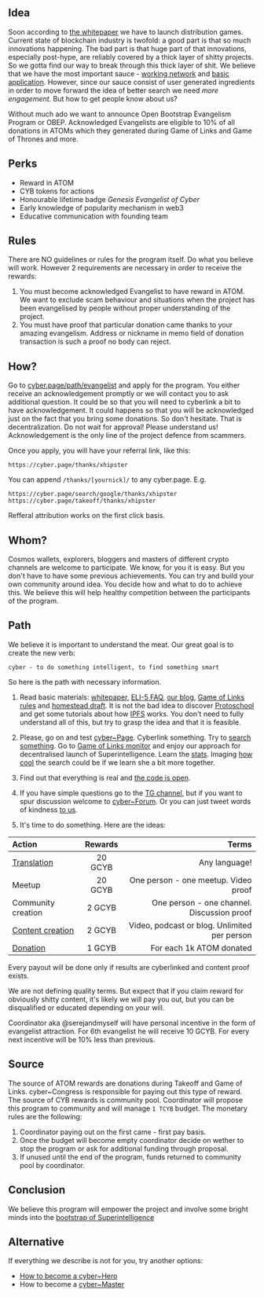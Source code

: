 ## Idea

Soon according to [the whitepaper](https://ipfs.io/ipfs/QmceNpj6HfS81PcCaQXrFMQf7LR5FTLkdG9sbSRNy3UXoZ) we have to launch distribution games. Current state of blockchain industry is twofold: a good part is that so much innovations happening. The bad part is that huge part of that innovations, especially post-hype, are reliably covered by a thick layer of shitty projects. So we gotta find our way to break through this thick layer of shit. We believe that we have the most important sauce - [working network](https://cyber.page/brain) and [basic application](https://cyber.page). However, since our sauce consist of user generated ingredients in order to move forward the idea of better search we need *more engagement*. But how to get people know about us?

Without much ado we want to announce Open Bootstrap Evangelism Program or OBEP. Acknowledged Evangelists are eligible to 10% of all donations in ATOMs which they generated during Game of Links and Game of Thrones and more.

## Perks

- Reward in ATOM
- CYB tokens for actions
- Honourable lifetime badge *Genesis Evangelist of Cyber*
- Early knowledge of popularity mechanism in web3
- Educative communication with founding team

## Rules

There are NO guidelines or rules for the program itself. Do what you believe will work. However 2 requirements are necessary in order to receive the rewards:
1. You must become acknowledged Evangelist to have reward in ATOM. We want to exclude scam behaviour and situations when the project has been evangelised by people without proper understanding of the project.
2. You must have proof that particular donation came thanks to your amazing evangelism. Address or nickname in memo field of donation transaction is such a proof no body can reject.

## How?

Go to [cyber.page/path/evangelist](https://cyber.page/path/evangelist) and apply for the program. You either receive an acknowledgement promptly or we will contact you to ask additional question. It could be so that you will need to cyberlink a bit to have acknowledgement. It could happens so that you will be acknowledged just on the fact that you bring some donations. So don't hesitate. That is decentralization. Do not wait for approval! Please understand us! Acknowledgement is the only line of the project defence from scammers.

Once you apply, you will have your referral link, like this:
```
https://cyber.page/thanks/xhipster
```
You can append `/thanks/[yournick]/` to any cyber.page. E.g.
```
https://cyber.page/search/google/thanks/xhipster
https://cyber.page/takeoff/thanks/xhipster
```

Refferal attribution works on the first click basis.

## Whom?

Cosmos wallets, explorers, bloggers and masters of different crypto channels are welcome to participate. We know, for you it is easy. But you don't have to have some previous achievements. You can try and build your own community around idea. You decide how and what to do to achieve this. We believe this will help healthy competition between the participants of the program.

## Path

We believe it is important to understand the meat. Our great goal is to create the new verb:
```
cyber - to do something intelligent, to find something smart
```

So here is the path with necessary information.

1. Read basic materials: [whitepaper](https://ipfs.io/ipfs/QmceNpj6HfS81PcCaQXrFMQf7LR5FTLkdG9sbSRNy3UXoZ), [ELI-5 FAQ](https://github.com/cybercongress/congress/blob/master/ecosystem/ELI-5%20FAQ.md), [our blog](https://cybercongress.ai/post/), [Game of Links rules](https://cybercongress.ai/game-of-links/) and [homestead draft](https://github.com/cybercongress/congress/blob/master/ecosystem/Cyber%20Homestead%20doc.md). It is not the bad idea to discover [Protoschool](https://proto.school/) and get some tutorials about how [IPFS](https://ipfs.io/) works. You don't need to fully understand all of this, but  try to grasp the idea and that it is feasible.

2. Please, go on and test [cyber~Page](https://cyber.page/). Cyberlink something. Try to [search something](https://cyber.page/search/google). Go to [Game of Links monitor](https://cyber.page/gol) and enjoy our approach for decentralised launch of Superintelligence. Learn the [stats](https://cyber.page/brain). Imaging [how cool](https://github.com/cybercongress/congress/blob/master/ecosystem/usecases.md) the search could be if we learn she a bit more together.

3. Find out that everything is real and [the code is open](https://github.com/cybercongress).

4. If you have simple questions go to the [TG channel](https://t.me/fuckgoogle), but if you want to spur discussion welcome to [cyber~Forum](https://ai.cybercongress.ai/). Or you can just tweet words of kindness [to us](https://twitter.com/cyber_devs).

5. It's time to do something. Here are the ideas:

|Action  | Rewards | Terms |
|:----------|:-------------:|------:|
| [Translation](https://github.com/cybercongress/cyber/issues/32) | 20 GCYB | Any language! |
| Meetup | 20 GCYB | One person - one meetup. Video proof |
| Community creation | 2 GCYB | One person - one channel. Discussion proof |
| [Content creation](https://ai.cybercongress.ai/t/mentions-of-the-beast-in-the-wild/40/55) |  2 GCYB |  Video, podcast or blog. Unlimited per person
| [Donation](https://cyber.page/takeoff)  | 1 GCYB  | For each 1k ATOM donated |

Every payout will be done only if results are cyberlinked and content proof exists.

We are not defining quality terms. But expect that if you claim reward for obviously shitty content, it's likely we will pay you out, but you can be disqualified or educated depending on your will.

Coordinator aka @serejandmyself will have personal incentive in the form of evangelist attraction. For 6th evangelist he will receive 10 GCYB. For every next incentive will be 10% less than previous.

## Source
The source of ATOM rewards are donations during Takeoff and Game of Links. cyber~Congress is responsible for paying out this type of reward. The source of CYB rewards is community pool. Coordinator will propose this program to community and will manage `1 TCYB` budget. The monetary rules are the following:
1. Coordinator paying out on the first came - first pay basis.
2. Once the budget will become empty coordinator decide on wether to stop the program or ask for additional funding through proposal.
3. If unused until the end of the program, funds returned to community pool by coordinator.

## Conclusion

We believe this program will empower the project and involve some bright minds into the [bootstrap of Superintelligence](https://cyber.page/episode-1)

## Alternative
If everything we describe is not for you, try another options:

- [How to become a cyber~Hero](https://cybercongress.ai/docs/cyberd/run_validator/)
- How to become a [cyber~Master]()
